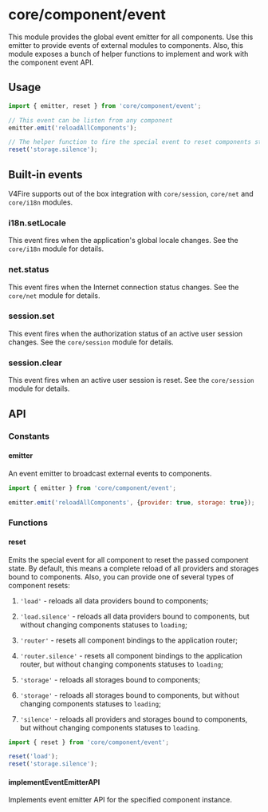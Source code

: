 # core/component/event

This module provides the global event emitter for all components. Use this emitter to provide events of external modules to components.
Also, this module exposes a bunch of helper functions to implement and work with the component event API.

## Usage

```js
import { emitter, reset } from 'core/component/event';

// This event can be listen from any component
emitter.emit('reloadAllComponents');

// The helper function to fire the special event to reset components storages
reset('storage.silence');
```

## Built-in events

V4Fire supports out of the box integration with `core/session`, `core/net` and `core/i18n` modules.

### i18n.setLocale

This event fires when the application's global locale changes.
See the `core/i18n` module for details.

### net.status

This event fires when the Internet connection status changes.
See the `core/net` module for details.

### session.set

This event fires when the authorization status of an active user session changes.
See the `core/session` module for details.

### session.clear

This event fires when an active user session is reset.
See the `core/session` module for details.

## API

### Constants

#### emitter

An event emitter to broadcast external events to components.

```js
import { emitter } from 'core/component/event';

emitter.emit('reloadAllComponents', {provider: true, storage: true});
```

### Functions

#### reset

Emits the special event for all component to reset the passed component state.
By default, this means a complete reload of all providers and storages bound to components.
Also, you can provide one of several types of component resets:

1. `'load'` - reloads all data providers bound to components;
2. `'load.silence'` - reloads all data providers bound to components,
   but without changing components statuses to `loading`;

3. `'router'` - resets all component bindings to the application router;
4. `'router.silence'` - resets all component bindings to the application router,
   but without changing components statuses to `loading`;

5. `'storage'` - reloads all storages bound to components;
6. `'storage'` - reloads all storages bound to components,
   but without changing components statuses to `loading`;

7. `'silence'` - reloads all providers and storages bound to components,
   but without changing components statuses to `loading`.

```js
import { reset } from 'core/component/event';

reset('load');
reset('storage.silence');
```

#### implementEventEmitterAPI

Implements event emitter API for the specified component instance.
